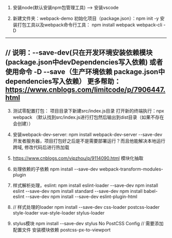 1. 安装node(默认安装npm包管理工具) --> 安装vscode

2. 新建文件夹：webpack-demo
  初始化项目（package.json）：npm init -y
  安装打包工具以及webpack命令行工具： npm install webpack webpack-cli -D
  ----------------------------------------
  // 说明：--save-dev(只在开发环境安装依赖模块(package.json中devDependencies写入依赖) 或者使用命令 -D
           --save（生产环境依赖 package.json中dependencies写入依赖）
           更多帮助：https://www.cnblogs.com/limitcode/p/7906447.html
  ----------------------------------------
3. 测试零配置打包： 项目目录下新建src/index.js目录
  打开新的终端执行：npx webpack （默认找到src/index.js进行打包然后输出到dist目录（如果不存在会创建））

4. 安装webpack-dev-server: npm install webpack-dev-server --save-dev 开发者服务器，项目打包好之后是不是需要部署运行？而且他能解决本地运行跨域, 修改代码后进行热加载
5. https://www.cnblogs.com/vipzhou/p/9114090.html 模块化抽取
6. 处理依赖的子依赖
npm install --save-dev webpack-transform-modules-plugin
7. 样式解析处理，eslint:
npm install eslint-loader --save-dev
npm install eslint --save-dev
npm install standard --save-dev
npm install babel-eslint --save-dev
npm install --save-dev eslint-plugin-html
8. // 样式处理的loader
npm install --save-dev css-loader
  postcss-loader
  style-loader
  vue-style-loader
  stylus-loader
9. stylus模块 npm install --save-dev stylus
No PostCSS Config // 需要添加配置文件
安装模块依赖 postcss-px-to-viewport
